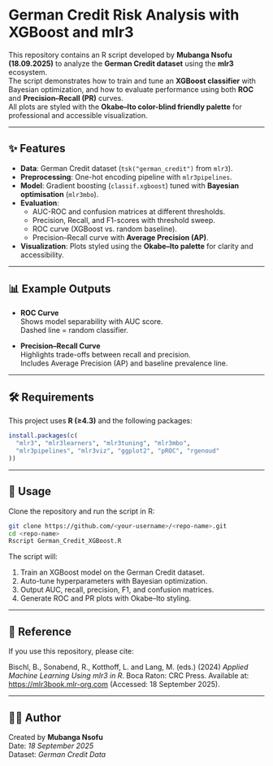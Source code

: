 # German Credit Risk Analysis with XGBoost and mlr3

This repository contains an R script developed by **Mubanga Nsofu (18.09.2025)** to analyze the **German Credit dataset** using the **mlr3** ecosystem.  
The script demonstrates how to train and tune an **XGBoost classifier** with Bayesian optimization, and how to evaluate performance using both **ROC** and **Precision–Recall (PR)** curves.  
All plots are styled with the **Okabe–Ito color-blind friendly palette** for professional and accessible visualization.

---

## ✨ Features

- **Data**: German Credit dataset (`tsk("german_credit")` from `mlr3`).
- **Preprocessing**: One-hot encoding pipeline with `mlr3pipelines`.
- **Model**: Gradient boosting (`classif.xgboost`) tuned with **Bayesian optimisation** (`mlr3mbo`).
- **Evaluation**:
  - AUC-ROC and confusion matrices at different thresholds.
  - Precision, Recall, and F1-scores with threshold sweep.
  - ROC curve (XGBoost vs. random baseline).
  - Precision–Recall curve with **Average Precision (AP)**.
- **Visualization**: Plots styled using the **Okabe–Ito palette** for clarity and accessibility.

---

## 📊 Example Outputs

- **ROC Curve**  
  Shows model separability with AUC score.  
  Dashed line = random classifier.  

- **Precision–Recall Curve**  
  Highlights trade-offs between recall and precision.  
  Includes Average Precision (AP) and baseline prevalence line.  

---

## 🛠️ Requirements

This project uses **R (≥4.3)** and the following packages:

```r
install.packages(c(
  "mlr3", "mlr3learners", "mlr3tuning", "mlr3mbo",
  "mlr3pipelines", "mlr3viz", "ggplot2", "pROC", "rgenoud"
))
```

---

## 🚀 Usage

Clone the repository and run the script in R:

```bash
git clone https://github.com/<your-username>/<repo-name>.git
cd <repo-name>
Rscript German_Credit_XGBoost.R
```

The script will:
1. Train an XGBoost model on the German Credit dataset.
2. Auto-tune hyperparameters with Bayesian optimization.
3. Output AUC, recall, precision, F1, and confusion matrices.
4. Generate ROC and PR plots with Okabe–Ito styling.

---

## 📖 Reference

If you use this repository, please cite:

Bischl, B., Sonabend, R., Kotthoff, L. and Lang, M. (eds.) (2024) *Applied Machine Learning Using mlr3 in R*. Boca Raton: CRC Press. Available at: <https://mlr3book.mlr-org.com> (Accessed: 18 September 2025).

---

## 👨‍💻 Author

Created by **Mubanga Nsofu**  
Date: *18 September 2025*  
Dataset: *German Credit Data*  
